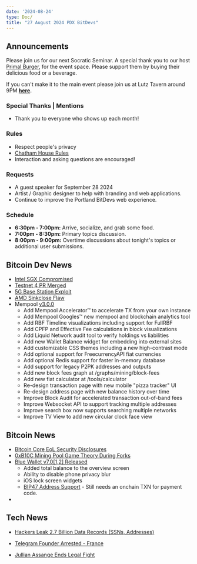 ```yaml
---
date: '2024-08-24'
type: Doc/
title: "27 August 2024 PDX BitDevs"
---
```


## Announcements

Please join us for our next Socratic Seminar. A special thank you to our host <a href="https://dicksprimalburger.com/" data-no-summary>Primal Burger</a>, for the event space. Please support them by buying their delicious food or a beverage.

If you can't make it to the main event please join us at Lutz Tavern around 9PM **<a href="https://www.lutztavern.com/" data-no-summary>here</a>.**

### Special Thanks | Mentions

- Thank you to everyone who shows up each month!

### Rules

- Respect people's privacy
- [Chatham House Rules](https://www.chathamhouse.org/about-us/chatham-house-rule)
- Interaction and asking questions are encouraged!

### Requests

- A guest speaker for September 28 2024
- Artist / Graphic designer to help with branding and web applications.
- Continue to improve the Portland BitDevs web experience.

### Schedule

- **6:30pm - 7:00pm:** Arrive, socialize, and grab some food.
- **7:00pm - 8:30pm:** Primary topics discussion.
- **8:00pm - 9:00pm:** Overtime discussions about tonight's topics or additional user submissions.

## Bitcoin Dev News

- [Intel SGX Compromised](https://x.com/_markel___/status/1828112469010596347)
- [Testnet 4 PR Merged](https://bitcoincore.reviews/29775)
- [5G Base Station Exploit](https://techcrunch.com/2024/08/07/hackers-could-spy-on-cellphone-users-by-abusing-5g-baseband-flaws-researchers-say/)
- [AMD Sinkclose Flaw](https://www.wired.com/story/amd-chip-sinkclose-flaw/)
- Mempool [v3.0.0](https://github.com/mempool/mempool/releases/tag/v3.0.0)
  - Add Mempool Accelerator™ to accelerate TX from your own instance
  - Add Mempool Googles™ new mempool and blockchain analytics tool
  - Add RBF Timeline visualizations including support for FullRBF
  - Add CPFP and Effective Fee calculations in block visualizations
  - Add Liquid Network audit tool to verify holdings vs liabilities
  - Add new Wallet Balance widget for embedding into external sites
  - Add customizable CSS themes including a new high-contrast mode
  - Add optional support for FreecurrencyAPI fiat currencies
  - Add optional Redis support for faster in-memory database
  - Add support for legacy P2PK addresses and outputs
  - Add new block fees graph at /graphs/mining/block-fees
  - Add new fiat calculator at /tools/calculator
  - Re-design transaction page with new mobile "pizza tracker" UI
  - Re-design address page with new balance history over time
  - Improve Block Audit for accelerated transaction out-of-band fees
  - Improve Websocket API to support tracking multiple addresses
  - Improve search box now supports searching multiple networks
  - Improve TV View to add new circular clock face view

## Bitcoin News

- [Bitcoin Core EoL Security Disclosures](https://bitcoincore.org/en/blog/)
- [0xB10C Mining Pool Game Theory During Forks](https://x.com/0xB10C/status/1811390920744468502)
- [Blue Wallet v7.0[1,2] Released](https://github.com/BlueWallet/BlueWallet/releases/tag/v7.0.2)
  - Added total balance to the overview screen
  - Ability to disable phone privacy blur
  - iOS lock screen widgets
  - [BIP47 Address Support](https://medium.com/@ottosch/how-bip47-works-ee641cc14bf3) - Still needs an onchain TXN for payment code.
-

## Tech News

- [Hackers Leak 2.7 Billion Data Records (SSNs, Addresses)](https://www.bleepingcomputer.com/news/security/hackers-leak-27-billion-data-records-with-social-security-numbers/)
- [Telegram Founder Arrested - France](https://x.com/Zlatti_71/status/1828529272539304278)

- [Jullian Assange Ends Legal Fight](https://apnews.com/article/assange-justice-department-plea-wikileaks-saipan-australia-00eb380879ff636cc9b916f82f82ed40)
